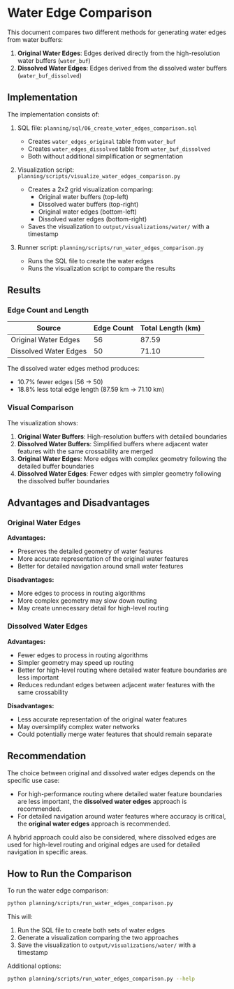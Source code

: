 # Water Edge Comparison

This document compares two different methods for generating water edges from water buffers:

1. **Original Water Edges**: Edges derived directly from the high-resolution water buffers (`water_buf`)
2. **Dissolved Water Edges**: Edges derived from the dissolved water buffers (`water_buf_dissolved`)

## Implementation

The implementation consists of:

1. SQL file: `planning/sql/06_create_water_edges_comparison.sql`
   - Creates `water_edges_original` table from `water_buf`
   - Creates `water_edges_dissolved` table from `water_buf_dissolved`
   - Both without additional simplification or segmentation

2. Visualization script: `planning/scripts/visualize_water_edges_comparison.py`
   - Creates a 2x2 grid visualization comparing:
     - Original water buffers (top-left)
     - Dissolved water buffers (top-right)
     - Original water edges (bottom-left)
     - Dissolved water edges (bottom-right)
   - Saves the visualization to `output/visualizations/water/` with a timestamp

3. Runner script: `planning/scripts/run_water_edges_comparison.py`
   - Runs the SQL file to create the water edges
   - Runs the visualization script to compare the results

## Results

### Edge Count and Length

| Source | Edge Count | Total Length (km) |
|--------|------------|------------------|
| Original Water Edges | 56 | 87.59 |
| Dissolved Water Edges | 50 | 71.10 |

The dissolved water edges method produces:
- 10.7% fewer edges (56 → 50)
- 18.8% less total edge length (87.59 km → 71.10 km)

### Visual Comparison

The visualization shows:
1. **Original Water Buffers**: High-resolution buffers with detailed boundaries
2. **Dissolved Water Buffers**: Simplified buffers where adjacent water features with the same crossability are merged
3. **Original Water Edges**: More edges with complex geometry following the detailed buffer boundaries
4. **Dissolved Water Edges**: Fewer edges with simpler geometry following the dissolved buffer boundaries

## Advantages and Disadvantages

### Original Water Edges

**Advantages:**
- Preserves the detailed geometry of water features
- More accurate representation of the original water features
- Better for detailed navigation around small water features

**Disadvantages:**
- More edges to process in routing algorithms
- More complex geometry may slow down routing
- May create unnecessary detail for high-level routing

### Dissolved Water Edges

**Advantages:**
- Fewer edges to process in routing algorithms
- Simpler geometry may speed up routing
- Better for high-level routing where detailed water feature boundaries are less important
- Reduces redundant edges between adjacent water features with the same crossability

**Disadvantages:**
- Less accurate representation of the original water features
- May oversimplify complex water networks
- Could potentially merge water features that should remain separate

## Recommendation

The choice between original and dissolved water edges depends on the specific use case:

- For high-performance routing where detailed water feature boundaries are less important, the **dissolved water edges** approach is recommended.
- For detailed navigation around water features where accuracy is critical, the **original water edges** approach is recommended.

A hybrid approach could also be considered, where dissolved edges are used for high-level routing and original edges are used for detailed navigation in specific areas.

## How to Run the Comparison

To run the water edge comparison:

```bash
python planning/scripts/run_water_edges_comparison.py
```

This will:
1. Run the SQL file to create both sets of water edges
2. Generate a visualization comparing the two approaches
3. Save the visualization to `output/visualizations/water/` with a timestamp

Additional options:
```bash
python planning/scripts/run_water_edges_comparison.py --help
```

